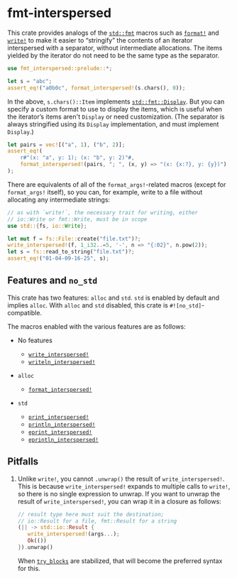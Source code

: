 # fmt-interspersed

This crate provides analogs of the [`std::fmt`](https://doc.rust-lang.org/std/fmt/index.html) macros such as
[`format!`](https://doc.rust-lang.org/std/macro.format.html) and
[`write!`](https://doc.rust-lang.org/std/macro.write.html) to make it easier to
“stringify” the contents of an iterator interspersed with a separator, without
intermediate allocations. The items yielded by the iterator do not need to be the same
type as the separator.

```rust
use fmt_interspersed::prelude::*;

let s = "abc";
assert_eq!("a0b0c", format_interspersed!(s.chars(), 0));
```

In the above, `s.chars()::Item` implements
[`std::fmt::Display`](https://doc.rust-lang.org/std/fmt/trait.Display.html). But you can
specify a custom format to use to display the items, which is useful when the iterator’s
items aren't `Display` or need customization. (The separator is always stringified using
its `Display` implementation, and must implement `Display`.)

```rust
let pairs = vec![("a", 1), ("b", 2)];
assert_eq!(
    r#"(x: "a", y: 1); (x: "b", y: 2)"#,
    format_interspersed!(pairs, "; ", (x, y) => "(x: {x:?}, y: {y})")
);
```

There are equivalents of all of the `format_args!`-related macros (except for
`format_args!` itself), so you can, for example, write to a file without allocating any
intermediate strings:

```rust
// as with `write!`, the necessary trait for writing, either 
// io::Write or fmt::Write, must be in scope
use std::{fs, io::Write};

let mut f = fs::File::create("file.txt")?;
write_interspersed!(f, 1_i32..=5, '-', n => "{:02}", n.pow(2));
let s = fs::read_to_string("file.txt")?;
assert_eq!("01-04-09-16-25", s);
```

## Features and `no_std`

This crate has two features: `alloc` and `std`. `std` is enabled by default and implies
`alloc`. With `alloc` and `std` disabled, this crate is `#![no_std]`-compatible.

The macros enabled with the various features are as follows:

- No features
  - [`write_interspersed!`](https://docs.rs/fmt-interspersed/latest/fmt_interspersed/macro.write_interspersed.html)
  - [`writeln_interspersed!`](https://docs.rs/fmt-interspersed/latest/fmt_interspersed/macro.writeln_interspersed.html)

- `alloc`
  - [`format_interspersed!`](https://docs.rs/fmt-interspersed/latest/fmt_interspersed/macro.format_interspersed.html)

- `std`
  - [`print_interspersed!`](https://docs.rs/fmt-interspersed/latest/fmt_interspersed/macro.print_interspersed.html)
  - [`println_interspersed!`](https://docs.rs/fmt-interspersed/latest/fmt_interspersed/macro.println_interspersed.html)
  - [`eprint_interspersed!`](https://docs.rs/fmt-interspersed/latest/fmt_interspersed/macro.eprint_interspersed.html)
  - [`eprintln_interspersed!`](https://docs.rs/fmt-interspersed/latest/fmt_interspersed/macro.eprintln_interspersed.html)

## Pitfalls

1. Unlike `write!`, you cannot `.unwrap()` the result of `write_interspersed!`. This is
   because `write_interspersed!` expands to multiple calls to `write!`, so there is no
   single expression to unwrap. If you want to unwrap the result of
   `write_interspersed!`, you can wrap it in a closure as follows:

   ```rust
   // result type here must suit the destination;
   // io::Result for a file, fmt::Result for a string
   (|| -> std::io::Result {
      write_interspersed!(args...);
      Ok(())
   }).unwrap()
   ```

   When [`try_blocks`](https://github.com/rust-lang/rust/issues/31436) are stabilized,
   that will become the preferred syntax for this.
